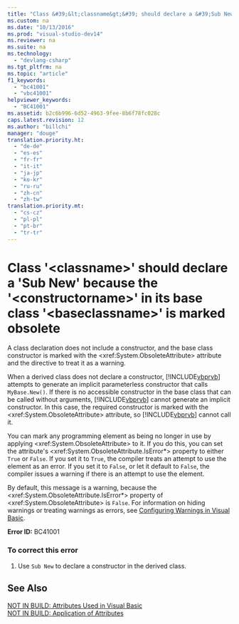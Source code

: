 ```yaml
---
title: "Class &#39;&lt;classname&gt;&#39; should declare a &#39;Sub New&#39; because the &#39;&lt;constructorname&gt;&#39; in its base class &#39;&lt;baseclassname&gt;&#39; is marked obsolete"
ms.custom: na
ms.date: "10/13/2016"
ms.prod: "visual-studio-dev14"
ms.reviewer: na
ms.suite: na
ms.technology: 
  - "devlang-csharp"
ms.tgt_pltfrm: na
ms.topic: "article"
f1_keywords: 
  - "bc41001"
  - "vbc41001"
helpviewer_keywords: 
  - "BC41001"
ms.assetid: b2c6b996-6d52-4963-9fee-8b6f78fc028c
caps.latest.revision: 12
ms.author: "billchi"
manager: "douge"
translation.priority.ht: 
  - "de-de"
  - "es-es"
  - "fr-fr"
  - "it-it"
  - "ja-jp"
  - "ko-kr"
  - "ru-ru"
  - "zh-cn"
  - "zh-tw"
translation.priority.mt: 
  - "cs-cz"
  - "pl-pl"
  - "pt-br"
  - "tr-tr"
---
```

# Class &#39;&lt;classname&gt;&#39; should declare a &#39;Sub New&#39; because the &#39;&lt;constructorname&gt;&#39; in its base class &#39;&lt;baseclassname&gt;&#39; is marked obsolete
A class declaration does not include a constructor, and the base class constructor is marked with the \<xref:System.ObsoleteAttribute> attribute and the directive to treat it as a warning.  
  
 When a derived class does not declare a constructor, [!INCLUDE[vbprvb](../codequality/includes/vbprvb_md.md)] attempts to generate an implicit parameterless constructor that calls `MyBase.New()`. If there is no accessible constructor in the base class that can be called without arguments, [!INCLUDE[vbprvb](../codequality/includes/vbprvb_md.md)] cannot generate an implicit constructor. In this case, the required constructor is marked with the \<xref:System.ObsoleteAttribute> attribute, so [!INCLUDE[vbprvb](../codequality/includes/vbprvb_md.md)] cannot call it.  
  
 You can mark any programming element as being no longer in use by applying \<xref:System.ObsoleteAttribute> to it. If you do this, you can set the attribute's \<xref:System.ObsoleteAttribute.IsError*> property to either `True` or `False`. If you set it to `True`, the compiler treats an attempt to use the element as an error. If you set it to `False`, or let it default to `False`, the compiler issues a warning if there is an attempt to use the element.  
  
 By default, this message is a warning, because the \<xref:System.ObsoleteAttribute.IsError*> property of \<xref:System.ObsoleteAttribute> is `False`. For information on hiding warnings or treating warnings as errors, see [Configuring Warnings in Visual Basic](../ide/configuring-warnings-in-visual-basic.md).  
  
 **Error ID:** BC41001  
  
### To correct this error  
  
1.  Use `Sub New` to declare a constructor in the derived class.  
  
## See Also  
 [NOT IN BUILD: Attributes Used in Visual Basic](assetId:///22231318-8a40-49af-9245-e0aab723563b)   
 [NOT IN BUILD: Application of Attributes](assetId:///2b1703ed-4437-49b3-bc0b-568094324f47)
